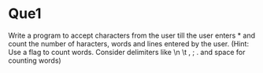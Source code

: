 # Que1

Write a program to accept characters from the user till the user enters * and count the number of haracters, words and lines entered by the user. (Hint: Use a flag to count words. Consider delimiters like \n \t , ; . and space for counting words)
